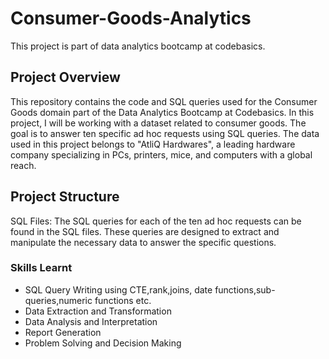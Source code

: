 # Consumer-Goods-Analytics
This project is part of data analytics bootcamp at codebasics.


## Project Overview
This repository contains the code and SQL queries used for the Consumer Goods domain part of the Data Analytics Bootcamp at Codebasics. In this project, I will be working with a dataset related to consumer goods. The goal is to answer ten specific ad hoc requests using SQL queries. The data used in this project belongs to "AtliQ Hardwares", a leading hardware company specializing in PCs, printers, mice, and computers with a global reach.

## Project Structure
SQL Files: The SQL queries for each of the ten ad hoc requests can be found in the SQL files. These queries are designed to extract and manipulate the necessary data to answer the specific questions.



### Skills Learnt
- SQL Query Writing using CTE,rank,joins, date functions,sub-queries,numeric functions etc.
- Data Extraction and Transformation
- Data Analysis and Interpretation
- Report Generation
- Problem Solving and Decision Making

